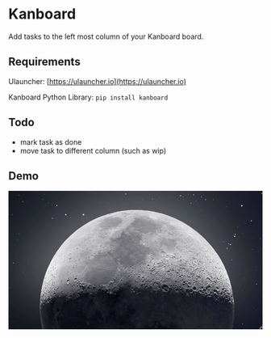 # Kanboard

Add tasks to the left most column of your Kanboard board.

## Requirements

Ulauncher: [https://ulauncher.io](https://ulauncher.io)

Kanboard Python Library: `pip install kanboard`

## Todo

- mark task as done
- move task to different column (such as wip)

## Demo

![](https://raw.githubusercontent.com/sebw/ulauncher-kanboard/master/images/demo.gif)